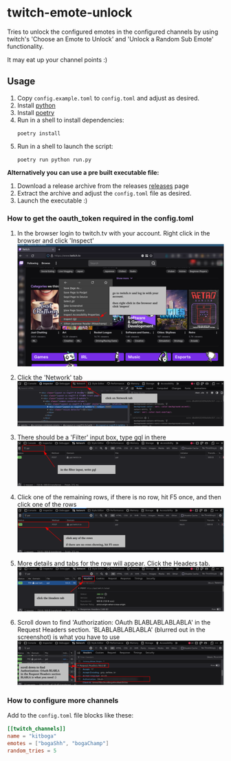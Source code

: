 # twitch-emote-unlock

Tries to unlock the configured emotes in the configured channels
by using twitch's 'Choose an Emote to Unlock' and 
'Unlock a Random Sub Emote' functionality.

It may eat up your channel points :)

## Usage

1. Copy `config.example.toml` to `config.toml` and adjust as desired.
2. Install [python](https://www.python.org/downloads/)
3. Install [poetry](https://python-poetry.org/)
4. Run in a shell to install dependencies:
    ```
    poetry install
    ```
5. Run in a shell to launch the script:
    ```
    poetry run python run.py
    ```


**Alternatively you can use a pre built executable file:** 
1. Download a release archive from the releases [releases](https://github.com/Zutatensuppe/twitch-emote-unlock/releases/latest) page
2. Extract the archive and adjust the `config.toml` file as desired.
3. Launch the executable :)


### How to get the oauth_token required in the config.toml

1. In the browser login to twitch.tv with your account. Right click in 
    the browser and click 'Inspect'
    ![1](docs/1.png)

2. Click the 'Network' tab
    ![2](docs/2.png)

3. There should be a 'Filter' input box, type gql in there
    ![3](docs/3.png)

4. Click one of the remaining rows, if there is no row, hit F5 once,
    and then click one of the rows
    ![4](docs/4.png)

5. More details and tabs for the row will appear. Click the Headers tab.
    ![5](docs/5.png)

6. Scroll down to find 'Authorization: OAuth BLABLABLABLABLA' in the
    Request Headers section. 'BLABLABLABLABLA' (blurred out 
    in the screenshot) is what you have to use
    ![6](docs/6.png)


### How to configure more channels

Add to the `config.toml` file blocks like these:

```toml
[[twitch_channels]]
name = "kitboga"
emotes = ["bogaShh", "bogaChamp"]
random_tries = 5
```

